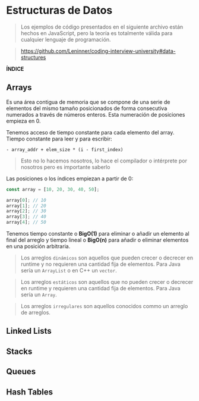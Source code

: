 <h1>Estructuras de Datos</h1>

> Los ejemplos de código presentados en el siguiente archivo están hechos en JavaScript, pero la teoría es totalmente válida para cualquier lenguaje de programación.

> https://github.com/Leninner/coding-interview-university#data-structures

**ÍNDICE**

## Arrays

Es una área contigua de memoria que se compone de una serie de elementos del mismo tamaño posicionados de forma consecutiva numerados a través de números enteros. Esta numeración de posiciones empieza en 0.

Tenemos acceso de tiempo constante para cada elemento del array. Tiempo constante para leer y para escribir:

    - array_addr + elem_size * (i - first_index)

> Esto no lo hacemos nosotros, lo hace el compilador o intérprete por nosotros pero es importante saberlo

Las posiciones o los índices empiezan a partir de 0:

```javascript
const array = [10, 20, 30, 40, 50];

array[0]; // 10
array[1]; // 20
array[2]; // 30
array[3]; // 40
array[4]; // 50
```

Tenemos tiempo constante o **BigO(1)** para eliminar o añadir un elemento al final del arreglo y tiempo lineal o **BigO(n)** para añadir o eliminar elementos en una posición arbitraria.

> Los arreglos `dinámicos` son aquellos que pueden crecer o decrecer en runtime y no requieren una cantidad fija de elementos. Para Java sería un `ArrayList` o en C++ un `vector`.

> Los arreglos `estáticos` son aquellos que no pueden crecer o decrecer en runtime y requieren una cantidad fija de elementos. Para Java sería un `Array`.

> Los arreglos `irregulares` son aquellos conocidos commo un arreglo de arreglos.

## Linked Lists

## Stacks

## Queues

## Hash Tables
